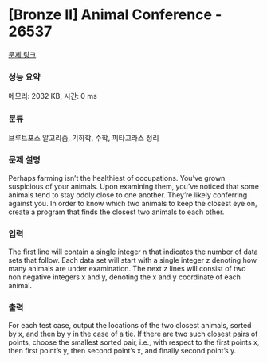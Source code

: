 # [Bronze II] Animal Conference - 26537 

[문제 링크](https://www.acmicpc.net/problem/26537) 

### 성능 요약

메모리: 2032 KB, 시간: 0 ms

### 분류

브루트포스 알고리즘, 기하학, 수학, 피타고라스 정리

### 문제 설명

<p>Perhaps farming isn’t the healthiest of occupations. You’ve grown suspicious of your animals. Upon examining them, you’ve noticed that some animals tend to stay oddly close to one another. They’re likely conferring against you. In order to know which two animals to keep the closest eye on, create a program that finds the closest two animals to each other.</p>

### 입력 

 <p>The first line will contain a single integer n that indicates the number of data sets that follow. Each data set will start with a single integer z denoting how many animals are under examination. The next z lines will consist of two non negative integers x and y, denoting the x and y coordinate of each animal.</p>

### 출력 

 <p>For each test case, output the locations of the two closest animals, sorted by x, and then by y in the case of a tie. If there are two such closest pairs of points, choose the smallest sorted pair, i.e., with respect to the first points x, then first point’s y, then second point’s x, and finally second point’s y.</p>

